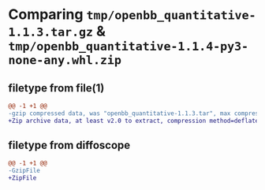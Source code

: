 # Comparing `tmp/openbb_quantitative-1.1.3.tar.gz` & `tmp/openbb_quantitative-1.1.4-py3-none-any.whl.zip`

## filetype from file(1)

```diff
@@ -1 +1 @@
-gzip compressed data, was "openbb_quantitative-1.1.3.tar", max compression
+Zip archive data, at least v2.0 to extract, compression method=deflate
```

## filetype from diffoscope

```diff
@@ -1 +1 @@
-GzipFile
+ZipFile
```

